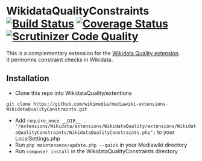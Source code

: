 # WikidataQualityConstraints [![Build Status](https://travis-ci.org/wikimedia/mediawiki-extensions-WikidataQualityConstrains.svg?branch=master)](https://travis-ci.org/wikimedia/mediawiki-extensions-WikidataQuality)  [![Coverage Status](https://coveralls.io/repos/wikimedia/mediawiki-extensions-WikidataQualityConstraints/badge.svg)](https://coveralls.io/r/wikimedia/mediawiki-extensions-WikidataQualityConstraints)  [![Scrutinizer Code Quality](https://scrutinizer-ci.com/g/wikimedia/mediawiki-extensions-WikidataQualityConstraints/badges/quality-score.png?b=master)](https://scrutinizer-ci.com/g/wikimedia/mediawiki-extensions-WikidataQualityConstraints/?branch=master)

This is a complementary extension for the [Wikidata Quality extension](https://github.com/wikimedia/mediawiki-extensions-WikidataQuality.git).  
It permorms constraint checks in Wikidata.

## Installation

* Clone this repo into WikidataQuality/extentions

`git clone https://github.com/wikimedia/mediawiki-extensions-WikidataQualityConstraints.git`  

* Add `require_once __DIR__ . "/extensions/Wikidata/extensions/WikidataQuality/extensions/WikidataQualityConstraints/WikidataQualityConstraints.php";` to your LocalSettings.php
* Run `php maintenance/update.php --quick` in your Mediawiki directory
* Run `composer install` in the WikidataQualityConstraints directory